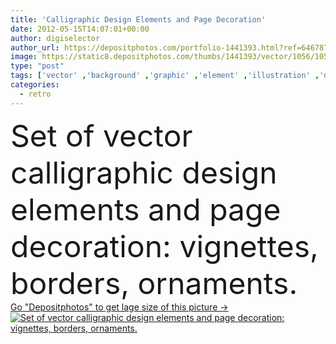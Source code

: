 ```yaml
---
title: 'Calligraphic Design Elements and Page Decoration'
date: 2012-05-15T14:07:01+00:00
author: digiselector
author_url: https://depositphotos.com/portfolio-1441393.html?ref=64678756
image: https://static8.depositphotos.com/thumbs/1441393/vector/1056/10560942/api_thumb_450.jpg?forcejpeg=true
type: "post"
tags: ['vector' ,'background' ,'graphic' ,'element' ,'illustration' ,'design' ,'set' ,'decoration' ,'decorative' ,'festive' ,'greeting' ,'ribbon' ,'label' ,'art' ,'elegance' ,'floral' ,'Menu' ,'classical' ,'ornate' ,'scroll' ,'style' ,'border' ,'card' ,'frame' ,'retro' ,'victorian' ,'vintage' ,'banner' ,'ornament' ,'classic' ,'elements' ,'swirl' ,'nostalgia' ,'elegant' ,'wedding' ,'fingers' ,'decorations' ,'book' ,'calligraphic' ,'invitation' ,'certificate' ,'page' ,'ornamental' ,'flourishes' ,'free' ,'ribbons' ,'vignette' ,'filigree' ,'type' ,'borders' ]
categories: 
  - retro
---
```

<div aling="center">
            <font size="60"> Set of vector calligraphic design elements and page decoration: vignettes, borders, ornaments.</font>   
</div>
<div>
    <a href='https://static8.depositphotos.com/thumbs/1441393/vector/1056/10560942/api_thumb_450.jpg?forcejpeg=true?ref=64678756' target=_blank > Go "Depositphotos" to get lage size of this picture ->
        <img href='https://static8.depositphotos.com/thumbs/1441393/vector/1056/10560942/api_thumb_450.jpg?forcejpeg=true?ref=64678756' src='https://static8.depositphotos.com/1441393/1056/v/950/depositphotos_10560942-stock-illustration-calligraphic-design-elements-and-page.jpg?forcejpeg=true' alt='Set of vector calligraphic design elements and page decoration: vignettes, borders, ornaments.' >
    </a>
</div>
